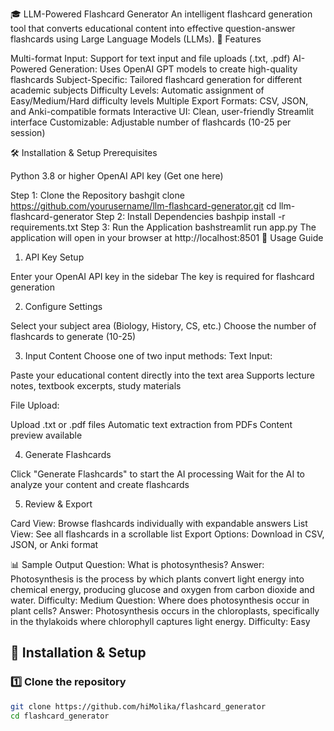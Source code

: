 🎓 LLM-Powered Flashcard Generator
An intelligent flashcard generation tool that converts educational content into effective question-answer flashcards using Large Language Models (LLMs).
🚀 Features

Multi-format Input: Support for text input and file uploads (.txt, .pdf)
AI-Powered Generation: Uses OpenAI GPT models to create high-quality flashcards
Subject-Specific: Tailored flashcard generation for different academic subjects
Difficulty Levels: Automatic assignment of Easy/Medium/Hard difficulty levels
Multiple Export Formats: CSV, JSON, and Anki-compatible formats
Interactive UI: Clean, user-friendly Streamlit interface
Customizable: Adjustable number of flashcards (10-25 per session)

🛠️ Installation & Setup
Prerequisites

Python 3.8 or higher
OpenAI API key (Get one here)

Step 1: Clone the Repository
bashgit clone https://github.com/yourusername/llm-flashcard-generator.git
cd llm-flashcard-generator
Step 2: Install Dependencies
bashpip install -r requirements.txt
Step 3: Run the Application
bashstreamlit run app.py
The application will open in your browser at http://localhost:8501
📝 Usage Guide
1. API Key Setup

Enter your OpenAI API key in the sidebar
The key is required for flashcard generation

2. Configure Settings

Select your subject area (Biology, History, CS, etc.)
Choose the number of flashcards to generate (10-25)

3. Input Content
Choose one of two input methods:
Text Input:

Paste your educational content directly into the text area
Supports lecture notes, textbook excerpts, study materials

File Upload:

Upload .txt or .pdf files
Automatic text extraction from PDFs
Content preview available

4. Generate Flashcards

Click "Generate Flashcards" to start the AI processing
Wait for the AI to analyze your content and create flashcards

5. Review & Export

Card View: Browse flashcards individually with expandable answers
List View: See all flashcards in a scrollable list
Export Options: Download in CSV, JSON, or Anki format

📊 Sample Output
Question: What is photosynthesis?
Answer: Photosynthesis is the process by which plants convert light energy into chemical energy, producing glucose and oxygen from carbon dioxide and water.
Difficulty: Medium
Question: Where does photosynthesis occur in plant cells?
Answer: Photosynthesis occurs in the chloroplasts, specifically in the thylakoids where chlorophyll captures light energy.
Difficulty: Easy

## 🚀 Installation & Setup
### 1️⃣ Clone the repository
```bash
git clone https://github.com/hiMolika/flashcard_generator
cd flashcard_generator
